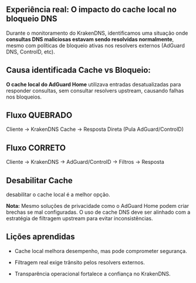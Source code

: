 ## Experiência real: O impacto do cache local no bloqueio DNS

Durante o monitoramento do KrakenDNS, identificamos uma situação onde **consultas DNS maliciosas estavam sendo resolvidas normalmente**, mesmo com políticas de bloqueio ativas nos resolvers externos (AdGuard DNS, ControlD, etc).

## Causa identificada Cache vs Bloqueio:

**O cache local do AdGuard Home** utilizava entradas desatualizadas para responder consultas, sem consultar resolvers upstream, causando falhas nos bloqueios.

## Fluxo QUEBRADO

Cliente → KrakenDNS Cache → Resposta Direta  (Pula AdGuard/ControlD)

## Fluxo CORRETO

Cliente → KrakenDNS → AdGuard/ControlD → Filtros → Resposta

## Desabilitar Cache ##

desabilitar o cache local é a melhor opção.

**Nota:** Mesmo soluções de privacidade como o AdGuard Home podem criar brechas se mal configuradas. O uso de cache DNS deve ser alinhado com a estratégia de filtragem upstream para evitar inconsistências.

## Lições aprendidas

- Cache local melhora desempenho, mas pode comprometer segurança.

- Filtragem real exige trânsito pelos resolvers externos.
  
- Transparência operacional fortalece a confiança no KrakenDNS.




